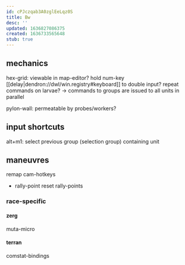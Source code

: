 ```yaml
---
id: cPJczqab3A0zglEeLqz0S
title: Bw
desc: ''
updated: 1636827086375
created: 1636733565648
stub: true
---
```


## mechanics
hex-grid: viewable in map-editor?
hold num-key [[delay|dendron://dwl/win.registry#keyboard]] to double input?
repeat commands on larvae? -> commands to groups are issued to all units in parallel

pylon-wall: permeatable by probes/workers?

## input shortcuts
alt+m1: select previous group (selection group) containing unit

## maneuvres
remap cam-hotkeys
  - rally-point
reset rally-points

### race-specific
#### zerg
muta-micro

#### terran
comstat-bindings
